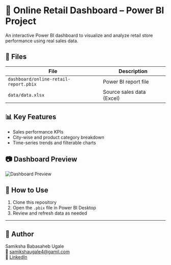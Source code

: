 # 🛒 Online Retail Dashboard – Power BI Project

An interactive Power BI dashboard to visualize and analyze retail store performance using real sales data.

## 📁 Files

| File                             | Description                         |
|----------------------------------|-------------------------------------|
| `dashboard/online-retail-report.pbix` | Power BI report file              |
| `data/data.xlsx`                      | Source sales data (Excel)        |

## 📊 Key Features

- Sales performance KPIs
- City-wise and product category breakdown
- Time-series trends and filterable charts

## 📷 Dashboard Preview

![Dashboard Preview](dashboard/dashboard-preview.png)

## 📌 How to Use

1. Clone this repository
2. Open the `.pbix` file in Power BI Desktop
3. Review and refresh data as needed

---

## 👤 Author

Samiksha Babasaheb Ugale  
📧 samikshaugale4@gamil.com  
🔗 [LinkedIn](https://linkedin.com/in/samiksha-ugale)
